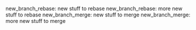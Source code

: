 
new_branch_rebase: new stuff to rebase
new_branch_rebase: more new stuff to rebase
new_branch_merge: new stuff to merge
new_branch_merge: more new stuff to merge

